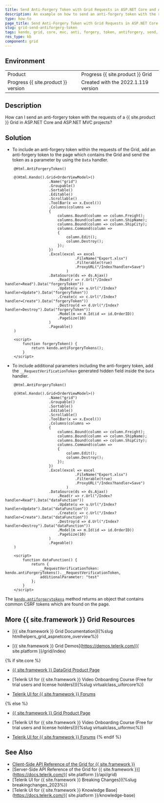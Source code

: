 ```yaml
---
title: Send Anti-Forgery Token with Grid Requests in ASP.NET Core and ASP.NET MVC Projects
description: An example on how to send an anti-forgery token with the requests of a Grid in ASP.NET Core and ASP.NET MVC projects.
type: how-to
page_title: Send Anti-Forgery Token with Grid Requests in ASP.NET Core and ASP.NET MVC Projects
slug: grid-send-antiforgery-token
tags: kendo, grid, core, mvc, anti, forgery, token, antiforgery, send, antiforgerytoken
res_type: kb
component: grid
---
```


## Environment

<table>
 <tr>
  <td>Product</td>
  <td>Progress {{ site.product }} Grid</td>
 </tr>
 <tr>
  <td>Progress {{ site.product }} version</td>
  <td>Created with the 2022.1.119 version</td>
 </tr>
</table>

## Description

How can I send an anti-forgery token with the requests of a {{ site.product }} Grid in ASP.NET Core and ASP.NET MVC projects?

## Solution

* To include an anti-forgery token within the requests of the Grid, add an anti-forgery token to the page which contains the Grid and send the token as a parameter by using the `Data` handler.

```
    @Html.AntiForgeryToken()

    @(Html.Kendo().Grid<OrderViewModel>()
                    .Name("grid")
                    .Groupable()
                    .Sortable()
                    .Editable()
                    .Scrollable()
                    .ToolBar(x => x.Excel())
                    .Columns(columns =>
                    {
                        columns.Bound(column => column.Freight);
                        columns.Bound(column => column.ShipName);
                        columns.Bound(column => column.ShipCity);
                        columns.Command(column =>
                        {
                            column.Edit();
                            column.Destroy();
                        });
                    })
                    .Excel(excel => excel
                                .FileName("Export.xlsx")
                                .Filterable(true)
                                .ProxyURL("/Index?handler=Save")
                            )
                    .DataSource(ds => ds.Ajax()
                        .Read(r => r.Url("/Index?handler=Read").Data("forgeryToken"))
                        .Update(u => u.Url("/Index?handler=Update").Data("forgeryToken"))
                        .Create(c => c.Url("/Index?handler=Create").Data("forgeryToken"))
                        .Destroy(d => d.Url("/Index?handler=Destroy").Data("forgeryToken"))
                        .Model(m => m.Id(id => id.OrderID))
                        .PageSize(10)
                    )
                    .Pageable()
    )

    <script>
        function forgeryToken() {
            return kendo.antiForgeryTokens();
        }
    </script>
```
* To include additional parameters including the anti-forgery token, add the `__RequestVerificationToken` generated hidden field inside the `Data` handler.

```
    @Html.AntiForgeryToken()

    @(Html.Kendo().Grid<OrderViewModel>()
                    .Name("grid")
                    .Groupable()
                    .Sortable()
                    .Editable()
                    .Scrollable()
                    .ToolBar(x => x.Excel())
                    .Columns(columns =>
                    {
                        columns.Bound(column => column.Freight);
                        columns.Bound(column => column.ShipName);
                        columns.Bound(column => column.ShipCity);
                        columns.Command(column =>
                        {
                            column.Edit();
                            column.Destroy();
                        });
                    })
                    .Excel(excel => excel
                                .FileName("Export.xlsx")
                                .Filterable(true)
                                .ProxyURL("/Index?handler=Save")
                            )
                    .DataSource(ds => ds.Ajax()
                        .Read(r => r.Url("/Index?handler=Read").Data("dataFunction"))
                        .Update(u => u.Url("/Index?handler=Update").Data("dataFunction"))
                        .Create(c => c.Url("/Index?handler=Create").Data("dataFunction"))
                        .Destroy(d => d.Url("/Index?handler=Destroy").Data("dataFunction"))
                        .Model(m => m.Id(id => id.OrderID))
                        .PageSize(10)
                    )
                    .Pageable()
    )

    <script>
        function dataFunction() {
            return {
                __RequestVerificationToken: kendo.antiForgeryTokens().__RequestVerificationToken,
                additionalParameter: "test"
            };
        }
    </script>
```
The [`kendo.antiforgerytokens`](https://docs.telerik.com/kendo-ui/api/javascript/kendo/methods/antiforgerytokens) method returns an object that contains common CSRF tokens which are found on the page.

## More {{ site.framework }} Grid Resources

* [{{ site.framework }} Grid Documentation]({%slug htmlhelpers_grid_aspnetcore_overview%})

* [{{ site.framework }} Grid Demos](https://demos.telerik.com/{{ site.platform }}/grid/index)

{% if site.core %}
* [{{ site.framework }} DataGrid Product Page](https://www.telerik.com/aspnet-core-ui/grid)

* [Telerik UI for {{ site.framework }} Video Onboarding Course (Free for trial users and license holders)]({%slug virtualclass_uiforcore%})

* [Telerik UI for {{ site.framework }} Forums](https://www.telerik.com/forums/aspnet-core-ui)

{% else %}
* [{{ site.framework }} Grid Product Page](https://www.telerik.com/aspnet-mvc/grid)

* [Telerik UI for {{ site.framework }} Video Onboarding Course (Free for trial users and license holders)]({%slug virtualclass_uiformvc%})

* [Telerik UI for {{ site.framework }} Forums](https://www.telerik.com/forums/aspnet-mvc)
{% endif %}

## See Also

* [Client-Side API Reference of the Grid for {{ site.framework }}](https://docs.telerik.com/kendo-ui/api/javascript/ui/grid)
* [Server-Side API Reference of the Grid for {{ site.framework }}](https://docs.telerik.com/{{ site.platform }}/api/grid)
* [Telerik UI for {{ site.framework }} Breaking Changes]({%slug breakingchanges_2023%})
* [Telerik UI for {{ site.framework }} Knowledge Base](https://docs.telerik.com/{{ site.platform }}/knowledge-base)
